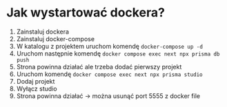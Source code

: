# Jak wystartować dockera?

1. Zainstaluj dockera
2. Zainstaluj docker-compose
3. W katalogu z projektem uruchom komendę `docker-compose up -d`
4. Uruchom następnie komendę `docker compose exec next npx prisma db push`
5. Strona powinna działać ale trzeba dodać pierwszy projekt
6. Uruchom komendę `docker compose exec next npx prisma studio`
7. Dodaj projekt
8. Wyłącz studio
9. Strona powinna działać -> można usunąć port 5555 z docker file
